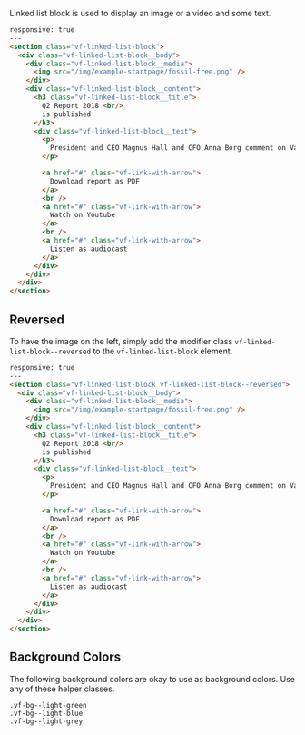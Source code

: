 Linked list block is used to display an image or a video and some text.

```html
responsive: true
---
<section class="vf-linked-list-block">
  <div class="vf-linked-list-block__body">
    <div class="vf-linked-list-block__media">
      <img src="/img/example-startpage/fossil-free.png" />
    </div>
    <div class="vf-linked-list-block__content">
      <h3 class="vf-linked-list-block__title">
        Q2 Report 2018 <br/> 
        is published
      </h3>
      <div class="vf-linked-list-block__text">
        <p>
          President and CEO Magnus Hall and CFO Anna Borg comment on Vattenfall's half-year results 2018. The web audiocast for analysts.
        </p>

        <a href="#" class="vf-link-with-arrow">
          Download report as PDF
        </a>
        <br />
        <a href="#" class="vf-link-with-arrow">
          Watch on Youtube
        </a>
        <br />
        <a href="#" class="vf-link-with-arrow">
          Listen as audiocast
        </a>    
      </div>
    </div>
  </div>
</section>
```

## Reversed

To have the image on the left, simply add the modifier class `vf-linked-list-block--reversed` to the `vf-linked-list-block` element.

```html
responsive: true
---
<section class="vf-linked-list-block vf-linked-list-block--reversed">
  <div class="vf-linked-list-block__body">
    <div class="vf-linked-list-block__media">
      <img src="/img/example-startpage/fossil-free.png" />
    </div>
    <div class="vf-linked-list-block__content">
      <h3 class="vf-linked-list-block__title">
        Q2 Report 2018 <br/> 
        is published
      </h3>
      <div class="vf-linked-list-block__text">
        <p>
          President and CEO Magnus Hall and CFO Anna Borg comment on Vattenfall's half-year results 2018. The web audiocast for analysts.
        </p>

        <a href="#" class="vf-link-with-arrow">
          Download report as PDF
        </a>
        <br />
        <a href="#" class="vf-link-with-arrow">
          Watch on Youtube
        </a>
        <br />
        <a href="#" class="vf-link-with-arrow">
          Listen as audiocast
        </a>    
      </div>
    </div>
  </div>
</section>
```


## Background Colors

The following background colors are okay to use as background colors. Use any of these helper classes.

```
.vf-bg--light-green
.vf-bg--light-blue
.vf-bg--light-grey
```